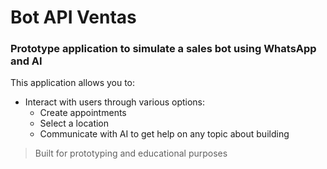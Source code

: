 # Bot API Ventas

### Prototype application to simulate a sales bot using WhatsApp and AI

This application allows you to:

- Interact with users through various options:
  - Create appointments
  - Select a location
  - Communicate with AI to get help on any topic about building

> Built for prototyping and educational purposes